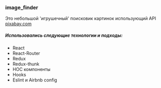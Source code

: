 <h3>image_finder</h3>
Это небольшой 'игрушечный' поисковик картинок использующий API <a href='https://pixabay.com'>pixabay.com</a> 
<br>
<h5>Использовались следующие технологии и подходы:</h5>
<ul>
    <li>React</li> <li>React-Router</li>
    <li>Redux</li> <li>Redux-thunk</li>
    <li>HOC компоненты</li>
    <li>Hooks</li>
    <li>Eslint и Airbnb config</li>
</ul>
